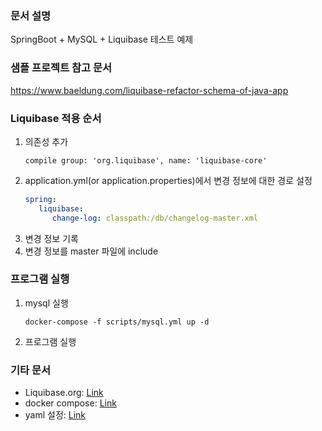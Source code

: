 ### 문서 설명
SpringBoot + MySQL + Liquibase 테스트 예제

### 샘플 프로젝트 참고 문서
https://www.baeldung.com/liquibase-refactor-schema-of-java-app

### Liquibase 적용 순서
1. 의존성 추가
   ~~~
   compile group: 'org.liquibase', name: 'liquibase-core'
   ~~~ 
2. application.yml(or application.properties)에서 변경 정보에 대한 경로 설정
   ~~~yml
   spring:
      liquibase:
         change-log: classpath:/db/changelog-master.xml
   ~~~ 
3. 변경 정보 기록 
4. 변경 정보를 master 파일에 include

### 프로그램 실행
1. mysql 실행
   ~~~
   docker-compose -f scripts/mysql.yml up -d
   ~~~
2. 프로그램 실행

### 기타 문서
- Liquibase.org: [Link](https://www.liquibase.org/)
- docker compose: [Link](https://docs.docker.com/compose/compose-file/)
- yaml 설정: [Link](https://github.com/swri-robotics/bag-database/blob/master/src/main/resources/db/changelog/db.changelog-1.0.yaml)
